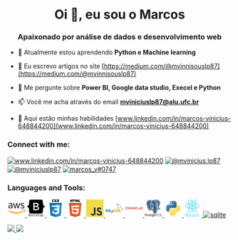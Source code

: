 <h1 align="center">Oi 👋, eu sou o Marcos</h1>
<h3 align="center">Apaixonado por análise de dados e desenvolvimento web</h3>

- 🌱 Atualmente estou aprendendo **Python e Machine learning**

- 📝 Eu escrevo artigos no site [https://medium.com/@mvinnisouslp87](https://medium.com/@mvinnisouslp87)

- 💬 Me pergunte sobre **Power BI, Google data studio, Execel e Python**

- 📫 Você me acha através do email **mviniciuslp87@alu.ufc.br**

- 📄 Aqui estão minhas habilidades [www.linkedin.com/in/marcos-vinicius-648844200](www.linkedin.com/in/marcos-vinicius-648844200)

<h3 align="left">Connect with me:</h3>
<p align="left">
<a href="https://linkedin.com/in/www.linkedin.com/in/marcos-vinicius-648844200" target="blank"><img align="center" src="https://raw.githubusercontent.com/rahuldkjain/github-profile-readme-generator/master/src/images/icons/Social/linked-in-alt.svg" alt="www.linkedin.com/in/marcos-vinicius-648844200" height="30" width="40" /></a>
<a href="https://instagram.com/@mvinicius.lp87" target="blank"><img align="center" src="https://raw.githubusercontent.com/rahuldkjain/github-profile-readme-generator/master/src/images/icons/Social/instagram.svg" alt="@mvinicius.lp87" height="30" width="40" /></a>
<a href="https://medium.com/@mviniciuslp87" target="blank"><img align="center" src="https://raw.githubusercontent.com/rahuldkjain/github-profile-readme-generator/master/src/images/icons/Social/medium.svg" alt="@mviniciuslp87" height="30" width="40" /></a>
<a href="https://discord.gg/marcos_v#0747" target="blank"><img align="center" src="https://raw.githubusercontent.com/rahuldkjain/github-profile-readme-generator/master/src/images/icons/Social/discord.svg" alt="marcos_v#0747" height="30" width="40" /></a>
</p>

<h3 align="left">Languages and Tools:</h3>
<p align="left"> <a href="https://aws.amazon.com" target="_blank" rel="noreferrer"> <img src="https://raw.githubusercontent.com/devicons/devicon/master/icons/amazonwebservices/amazonwebservices-original-wordmark.svg" alt="aws" width="40" height="40"/> </a> <a href="https://getbootstrap.com" target="_blank" rel="noreferrer"> <img src="https://raw.githubusercontent.com/devicons/devicon/master/icons/bootstrap/bootstrap-plain-wordmark.svg" alt="bootstrap" width="40" height="40"/> </a> <a href="https://www.w3schools.com/css/" target="_blank" rel="noreferrer"> <img src="https://raw.githubusercontent.com/devicons/devicon/master/icons/css3/css3-original-wordmark.svg" alt="css3" width="40" height="40"/> </a> <a href="https://www.w3.org/html/" target="_blank" rel="noreferrer"> <img src="https://raw.githubusercontent.com/devicons/devicon/master/icons/html5/html5-original-wordmark.svg" alt="html5" width="40" height="40"/> </a> <a href="https://developer.mozilla.org/en-US/docs/Web/JavaScript" target="_blank" rel="noreferrer"> <img src="https://raw.githubusercontent.com/devicons/devicon/master/icons/javascript/javascript-original.svg" alt="javascript" width="40" height="40"/> </a> <a href="https://www.mysql.com/" target="_blank" rel="noreferrer"> <img src="https://raw.githubusercontent.com/devicons/devicon/master/icons/mysql/mysql-original-wordmark.svg" alt="mysql" width="40" height="40"/> </a> <a href="https://www.oracle.com/" target="_blank" rel="noreferrer"> <img src="https://raw.githubusercontent.com/devicons/devicon/master/icons/oracle/oracle-original.svg" alt="oracle" width="40" height="40"/> </a> <a href="https://www.postgresql.org" target="_blank" rel="noreferrer"> <img src="https://raw.githubusercontent.com/devicons/devicon/master/icons/postgresql/postgresql-original-wordmark.svg" alt="postgresql" width="40" height="40"/> </a> <a href="https://www.python.org" target="_blank" rel="noreferrer"> <img src="https://raw.githubusercontent.com/devicons/devicon/master/icons/python/python-original.svg" alt="python" width="40" height="40"/> </a> <a href="https://reactjs.org/" target="_blank" rel="noreferrer"> <img src="https://raw.githubusercontent.com/devicons/devicon/master/icons/react/react-original-wordmark.svg" alt="react" width="40" height="40"/> </a> <a href="https://www.sqlite.org/" target="_blank" rel="noreferrer"> <img src="https://www.vectorlogo.zone/logos/sqlite/sqlite-icon.svg" alt="sqlite" width="40" height="40"/> </a> </p>

<div>
  <a href="https://github.com/mvinicius-lp">
  <img height="180em" src="https://github-readme-stats.vercel.app/api?username=mvinicius-lp&show_icons=true&theme=tokyonight&include_all_commits=true&count_private=true"/>
  <img height="180em" src="https://github-readme-stats.vercel.app/api/top-langs/?username=mvinicius-lp&layout=compact&langs_count=7&theme=tokyonight"/>
  
</div>





<!---
### Olá! Eu sou o Marcos

##

<div>
  <a href="https://github.com/mvinicius-lp">
  <img height="180em" src="https://github-readme-stats.vercel.app/api?username=mvinicius-lp&show_icons=true&theme=tokyonight&include_all_commits=true&count_private=true"/>
  <img height="180em" src="https://github-readme-stats.vercel.app/api/top-langs/?username=mvinicius-lp&layout=compact&langs_count=7&theme=tokyonight"/>
  
</div>
<div style="display: inline_block"><br>
  <img height="30" width="40" src="https://cdn.jsdelivr.net/gh/devicons/devicon/icons/c/c-original.svg" />
  <img height="30" width="40" src="https://cdn.jsdelivr.net/gh/devicons/devicon/icons/cplusplus/cplusplus-original.svg" />
</div>
  
  ##

  <div> 
  <a href = "mailto:mviniciuslp87@alu.ufc.br"><img src="https://img.shields.io/badge/-Gmail-D14836?style=for-the-badge&logo=gmail&logoColor=white" target="_blank"></a>
</div>
--->
